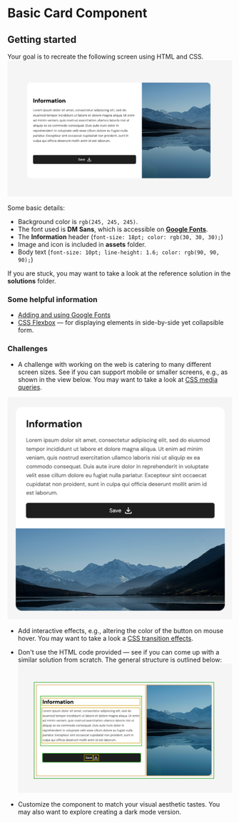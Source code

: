 # Basic Card Component

## Getting started

Your goal is to recreate the following screen using HTML and CSS.
![](assets/card-component-reference.png)

Some basic details:

- Background color is `rgb(245, 245, 245)`.
- The font used is **DM Sans**, which is accessible on **[Google Fonts](https://fonts.google.com/)**.
- The **Information** header (`font-size: 18pt; color: rgb(30, 30, 30);`)
- Image and icon is included in **assets** folder.
- Body text (`font-size: 10pt; line-height: 1.6; color: rgb(90, 90, 90);`)

If you are stuck, you may want to take a look at the reference solution in the **solutions** folder.

### Some helpful information

- [Adding and using Google Fonts](https://www.w3schools.com/css/css_font_google.asp)
- [CSS Flexbox](https://www.w3schools.com/css/css3_flexbox.asp) — for displaying elements in side-by-side yet
  collapsible form.

### Challenges

- A challenge with working on the web is catering to many different screen sizes.
  See if you can support mobile or smaller screens, e.g., as shown in the view below.
  You may want to take a look at [CSS media queries](https://www.w3schools.com/css/css_rwd_mediaqueries.asp).

![](assets/responsive-web-dev-card-component.png)

- Add interactive effects, e.g., altering the color of the button on mouse hover.
  You may want to take a look a [CSS transition effects](https://www.w3schools.com/css/css3_transitions.asp).

- Don't use the HTML code provided — see if you can come up with a similar solution from scratch.
  The general structure is outlined below: ![](assets/card-component-structure.png)

- Customize the component to match your visual aesthetic tastes. You may also want to explore creating a dark mode
  version.